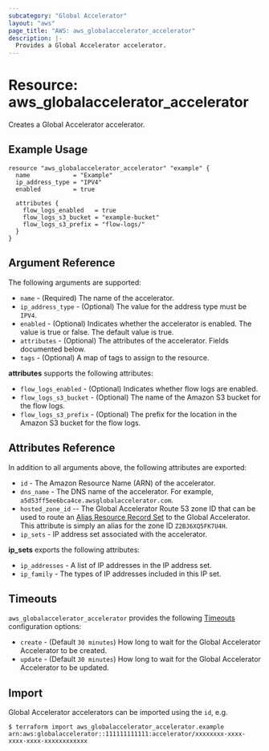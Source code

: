 ```yaml
---
subcategory: "Global Accelerator"
layout: "aws"
page_title: "AWS: aws_globalaccelerator_accelerator"
description: |-
  Provides a Global Accelerator accelerator.
---
```


# Resource: aws_globalaccelerator_accelerator

Creates a Global Accelerator accelerator.

## Example Usage

```hcl
resource "aws_globalaccelerator_accelerator" "example" {
  name            = "Example"
  ip_address_type = "IPV4"
  enabled         = true

  attributes {
    flow_logs_enabled   = true
    flow_logs_s3_bucket = "example-bucket"
    flow_logs_s3_prefix = "flow-logs/"
  }
}
```

## Argument Reference

The following arguments are supported:

* `name` - (Required) The name of the accelerator.
* `ip_address_type` - (Optional) The value for the address type must be `IPV4`.
* `enabled` - (Optional) Indicates whether the accelerator is enabled. The value is true or false. The default value is true.
* `attributes` - (Optional) The attributes of the accelerator. Fields documented below.
* `tags` - (Optional) A map of tags to assign to the resource.

**attributes** supports the following attributes:

* `flow_logs_enabled` - (Optional) Indicates whether flow logs are enabled.
* `flow_logs_s3_bucket` - (Optional) The name of the Amazon S3 bucket for the flow logs.
* `flow_logs_s3_prefix` - (Optional) The prefix for the location in the Amazon S3 bucket for the flow logs.

## Attributes Reference

In addition to all arguments above, the following attributes are exported:

* `id` - The Amazon Resource Name (ARN) of the accelerator.
* `dns_name` - The DNS name of the accelerator. For example, `a5d53ff5ee6bca4ce.awsglobalaccelerator.com`.
* `hosted_zone_id` --  The Global Accelerator Route 53 zone ID that can be used to
  route an [Alias Resource Record Set][1] to the Global Accelerator. This attribute
  is simply an alias for the zone ID `Z2BJ6XQ5FK7U4H`.
* `ip_sets` - IP address set associated with the accelerator.

**ip_sets** exports the following attributes:

* `ip_addresses` - A list of IP addresses in the IP address set.
* `ip_family` - The types of IP addresses included in this IP set.

[1]: https://docs.aws.amazon.com/Route53/latest/APIReference/API_AliasTarget.html

## Timeouts

`aws_globalaccelerator_accelerator` provides the following
[Timeouts](https://www.terraform.io/docs/configuration/blocks/resources/syntax.html#operation-timeouts) configuration options:

* `create` - (Default `30 minutes`) How long to wait for the Global Accelerator Accelerator to be created.
* `update` - (Default `30 minutes`) How long to wait for the Global Accelerator Accelerator to be updated.

## Import

Global Accelerator accelerators can be imported using the `id`, e.g.

```
$ terraform import aws_globalaccelerator_accelerator.example arn:aws:globalaccelerator::111111111111:accelerator/xxxxxxxx-xxxx-xxxx-xxxx-xxxxxxxxxxxx
```
